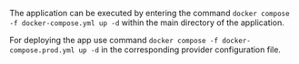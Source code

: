 The application can be executed by entering the command `docker compose -f docker-compose.yml up -d` within the main directory of the application.

For deploying the app use command `docker compose -f docker-compose.prod.yml up -d` in the corresponding provider configuration file.
